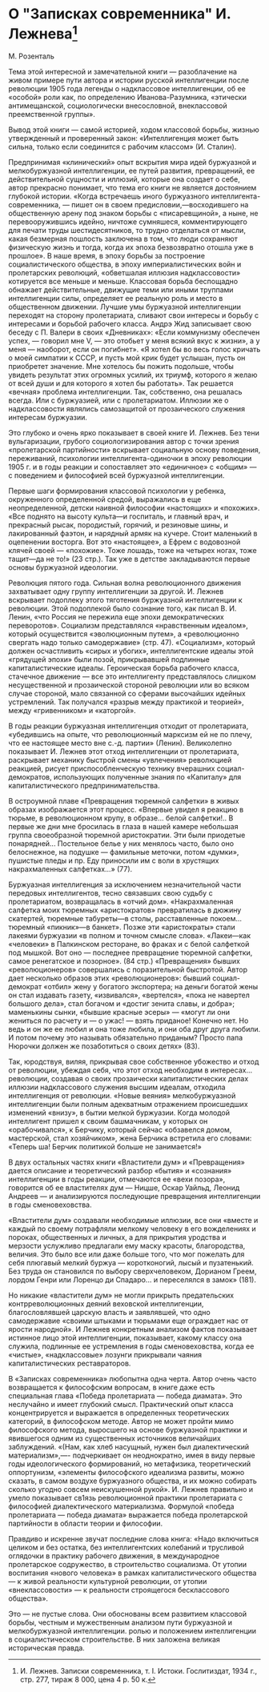 # О "Записках современника" И. Лежнева[^1]

М. Розенталь

Тема этой интересной и замечательной книги — разоблачение на живом примере пути автора и истории русской интеллигенции после революции 1905 года легенды о надклассовое интеллигенции, об ее «особой» роли как, по определению Иванова-Разумника, «этически антимещанской, социологически внесословной, внеклассовой преемственной группы».

Вывод этой книги — самой историей, ходом классовой борьбы, жизнью утвержденный и проверенный закон: «Интеллигенция может быть сильна, только если соединится с рабочим классом» (И. Сталин).

Предпринимая «клинический» опыт вскрытия мира идей буржуазной и мелкобуржуазной интеллигенции, ее путей развития, превращений, ее действительной сущности и иллюзий, которые она создает о себе, автор прекрасно понимает, что тема его книги не является достоянием глубокой истории. «Когда встречаешь иного буржуазного интеллигента-современника, — пишет он в своем предисловии,—восходившего на общественную арену под знаком борьбы с «писаревщиной», а ныне, не перевооружившись идейно, ничтоже сумняшеся, комментирующего для печати труды шестидесятников, то трудно отделаться от мысли, какая безмерная пошлость заключена в том, что люди сохраняют физическую жизнь и тогда, когда их эпоха безвозвратно отошла уже в прошлое». В наше время, в эпоху борьбы за построение социалистического общества, в эпоху империалистических войн и пролетарских революций, «обветшалая иллюзия надклассовости» котируется все меньше и меньше. Классовая борьба беспощадно обнажает действительные, движущие теми или иными труппами интеллигенции силы, определяет ее реальную роль и место в общественном движении. Лучшие умы буржуазной интеллигенции переходят на сторону пролетариата, сливают свои интересы и борьбу с интересами и борьбой рабочего класса. Андрэ Жид записывает свою беседу с П. Валери в своих «Дневниках»: «Если коммунизму обеспечен успех, — говорил мне V, — это отобьет у меня всякий вкус к жизни», а у меня — наоборот, если он погибнет». «Я хотел бы во весь голос кричать о моей симпатии к СССР, и пусть мой крик будет услышан, пусть он приобретет значение. Мне хотелось бы пожить подольше, чтобы увидеть результат этих огромных усилий, их триумф, которого я желаю от всей души и для которого я хотел бы работать». Так решается «вечная» проблема интеллигенции. Так, собственно, она решалась всегда. Или с буржуазией, или с пролетариатом. Иллюзии же о надклассовости являлись самозащитой от прозаического служения интересам буржуазии.

Это глубоко и очень ярко показывает в своей книге И. Лежнев. Без тени вульгаризации, грубого социологизирования автор с точки зрения «пролетарской партийности» вскрывает социальную основу поведения, переживаний, психологии интеллигента-одиночки в эпоху революции 1905 г. и в годы реакции и сопоставляет это «единичное» с «общим» — с поведением и философией всей буржуазной интеллигенции.

Первые шаги формирования классовой психологии у ребенка, окруженного определенной средой, выражались в еще неопределенной, детски наивной философии «настоящих» и «похожих». «Все поднято на высоту культа—и госпиталь, и главный врач, и прекрасный рысак, породистый, горячий, и резиновые шины, и лакированный фаэтон, и нарядный армяк на кучере. Стоит маленький в оцепенении восторга. Вот это «настоящее», а Ефрем с водовозной клячей своей — «похожие». Тоже лошадь, тоже на четырех ногах, тоже тащит—да не то!» (23 стр.). Так уже в детстве закладываются первые основы буржуазной идеологии.

Революция пятого года. Сильная волна революционного движения захватывает одну группу интеллигенции за другой. И. Лежнев вскрывает подоплеку этого тяготения буржуазной интеллигенции к революции. Этой подоплекой было сознание того, как писал В. И. Ленин, «что Россия не пережила еще эпохи демократических переворотов». Социализм представлялся «нравственным идеалом», который осуществится «эволюционным путем», а «революционно свергать надо только самодержавие» (стр. 47). «Социализм», который должен осчастливить «сирых и убогих», интеллигентские идеалы этой «грядущей эпохи» были позой, прикрывавшей подлинные капиталистические идеалы. Героическая борьба рабочего класса, стачечное движение — все это интеллигенту представлялось слишком несущественной и прозаической стороной революции или во всяком случае стороной, мало связанной со сферами высочайших идейных устремлений. Так получался «разрыв между практикой и теорией», между «гривенником» и «каторгой».

В годы реакции буржуазная интеллигенция отходит от пролетариата, «убедившись на опыте, что революционный марксизм ей не по плечу, что ее настоящее место вне с.-д. партии» (Ленин). Великолепно показывает И. Лежнев этот отход интеллигенции от пролетариата, раскрывает механику быстрой смены «увлечения» революцией реакцией, рисует приспособленческую технику вчерашних социал-демократов, использующих полученные знания по «Капиталу» для капиталистического предпринимательства.

В остроумной плаве «Превращения тюремной салфетки» в живых образах изображается этот процесс. «Впервые увидел я реакцию в тюрьме, в революционном крупу, в образе... белой салфетки!.. В первые же дни мне бросилась в глаза в нашей камере небольшая группа своеобразной тюремной аристократии. Эти были приодетые понарядней... Постельное белье у них менялось часто, было оно белоснежное, на подушке — фамильные меточки, потом «думки», пушистые пледы и пр. Еду приносили им с воли в хрустящих накрахмаленных салфетках...» (77).

Буржуазная интеллигенция за исключением незначительной части передовых интеллигентов, тесно связавших свою судьбу с пролетариатом, возвращалась в «отчий дом». «Накрахмаленная салфетка моих тюремных «аристократов» превратилась в дюжину скатертей, тюремные табуреты—в столы, расставленные покоем... тюремный «пикник»—в банкет». Позже эти «аристократы» стали лакеями буржуазии «в полном и точном смысле слова». «Лакеи—как «человеки» в Палкинском ресторане, во фраках и с белой салфеткой под мышкой. Вот оно — последнее превращение тюремной салфетки, самое ренегатское и позорное». (84 стр.) «Превращения» бывших «революционеров» совершались с поразительной быстротой. Автор дает несколько образов этих «революционеров»: бывший социал-демократ «отбил» жену у богатого экспортера; на деньги богатой жены он стал издавать газету, «извивался», «вертелся», «пока не навертел большого дела», стал богачом и «достиг зенита славы, и добра»; маменькины сынки, «бывшие красные эсеры» — «могут ли они жениться по расчету и — о ужас! — взять приданое! Конечно нет. Но ведь и он же ее любил и она тоже любила, и они оба друг друга любили. И потом почему это называть обязательно приданым? Просто папа Нюрочки должен же позаботиться о своих детях» (83).

Так, юродствуя, виляя, прикрывая свое собственное убожество и отход от революции, убеждая себя, что этот отход необходим в интересах... революции, создавая о своих прозаически капиталистических делах иллюзии надклассового служения высшим идеалам, отходила интеллигенция от революции. «Новые веяния» мелкобуржуазной интеллигенции были полным адекватным отражением происшедших изменений «внизу», в бытии мелкой буржуазии. Когда молодой интеллигент пришел к своим башмачникам, у которых он «орабочивался», к Берчику, который сейчас «обзавелся домом, мастерской, стал хозяйчиком», жена Берчика встретила его словами: «Теперь ша! Берчик политикой больше не занимается!»

В двух остальных частях книги «Властители дум» и «Превращения» дается описание и теоретический разбор «бытия» и «сознания» интеллигенции в годы реакции, отмечаются ее «вехи позора», говорится об ее властителях дум — Ницше, Оскар Уайльд, Леонид Андреев — и анализируются последующие превращения интеллигенции в годы сменовеховства.

«Властители дум» создавали необходимые иллюзии, все они «вместе и каждый по своему потрафляли мелкому человеку в его вожделениях и пороках, общественных и личных, а для прикрытия уродства и мерзости услужливо предлагали ему маску красоты, благородства, величия. Это было все или даже больше того, что мог пожелать для себя плюгавый мелкий буржуа — коротконогий, лысый и пузатенький. Без труда он становился по выбору сверхчеловеком, Дорианом Греем, лордом Генри или Лоренцо ди Спадаро... и переселялся в замок» (181).

Но никакие «властители дум» не могли прикрыть предательских контрреволюционных деяний веховской интеллигенции, благословлявшей царскую власть и заявлявшей, что одно самодержавие «своими штыками и тюрьмами еще ограждает нас от ярости народной». И Лежнев конкретным анализом фактов показывает истинное лицо этой интеллигенции, показывает, какому классу она служила, подлинные ее устремления в годы сменовеховства, когда ее «чистые», «надклассовые» лозунги прикрывали чаяния капиталистических реставраторов.

В «Записках современника» любопытна одна черта. Автор очень часто возвращается к философским вопросам, в книге даже есть специальная глава «Победа пролетариата — победа диамата». Это неслучайно и имеет глубокий смысл. Практический опыт класса концентрируется и выражается в определенных теоретических категорий, в философском методе. Автор не может пройти мимо философского метода, выросшего на основе буржуазной практики и явившегося одним из существенных источников величайших заблуждений. «(Нам, как хлеб насущный, нужен был диалектический материализм»,—- подчеркивает он неоднократно, имея в виду первые годы идеологического формирований, но метафизика, теоретический оппортунизм, «элементы философского идеализма развиты, можно сказать, в самом воздухе буржуазного общества, и их можно собирать сколько угодно совсем неискушенной рукой». И. Лежнев правильно и умело показывает св1язь революционной практики пролетариата с философией диалектического материализма. Формулой «победа пролетариата — победа диамата» выражается победа пролетарской партийности в области теории и философии.

Правдиво и искренне звучат последние слова книга: «Надо включиться целиком и без остатка, без интеллигентских колебаний и трусливой оглядочки в практику рабочего движения, в международное пролетарское содружество, в строительство социализма. От утопии воспитания «нового человека» в рамках капиталистического общества — к живой реальности культурной революции, от утопии «внеклассовости» — к реальности строящегося бесклассового общества».

Это — не пустые слова. Они обоснованы всем развитием классовой борьбы, честным и мужественным анализом пути буржуазной и мелкобуржуазной интеллигенции. ролью и положением интеллигенции в социалистическом строительстве. В них заложена великая историческая правда.

[^1]: И. Лежнев. Записки современника, т. I. Истоки. Гослитиздат, 1934 г., стр. 277, тираж 8 000, цена 4 р. 50 к.